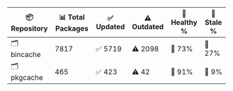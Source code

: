 | 📦 Repository | 📊 Total Packages | ✅ Updated | ⚠️ Outdated | 💚 Healthy % | 🔴 Stale % |
|---------------|-------------------|------------|-------------|-------------|------------|
| 🗂️ bincache | 7817 | ✅ 5719 | ⚠️ 2098 | 💚 73% | 🔴 27% |
| 🗂️ pkgcache | 465 | ✅ 423 | ⚠️ 42 | 💚 91% | 🔴 9% |
